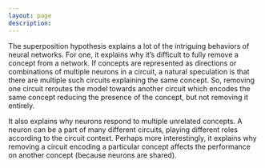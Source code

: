 ```yaml
---
layout: page
description:
---
```


The superposition hypothesis explains a lot of the intriguing behaviors of neural networks. For one, it explains why it’s difficult to fully remove a concept from a network. If concepts are represented as directions or combinations of multiple neurons in a circuit, a natural speculation is that there are multiple such circuits explaining the same concept. So, removing one circuit reroutes the model towards another circuit which encodes the same concept reducing the presence of the concept, but not removing it entirely. 

It also explains why neurons respond to multiple unrelated concepts. A neuron can be a part of many different circuits, playing different roles according to the circuit context. Perhaps more interestingly, it explains why removing a circuit encoding a particular concept affects the performance on another concept (because neurons are shared).